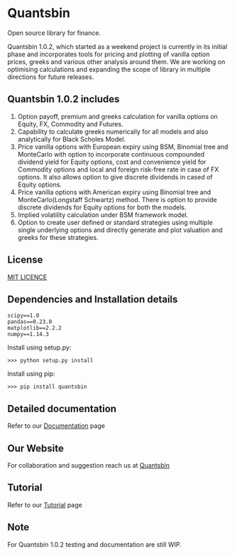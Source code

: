 # Quantsbin

Open source library for finance.

Quantsbin 1.0.2, which started as a weekend project is currently in its initial phase and
incorporates tools for pricing and plotting of vanilla option prices, greeks and various other analysis around them.
We are working on optimising calculations and expanding the scope of library in multiple directions for future releases.

## Quantsbin 1.0.2 includes
   1. Option payoff, premium and greeks calculation for vanilla options on Equity, FX, Commodity and Futures.
   2. Capability to calculate greeks numerically for all models and also analytically for Black Scholes Model.
   3. Price vanilla options with European expiry using BSM, Binomial tree and MonteCarlo with option to 
      incorporate continuous compounded dividend yield for Equity options,
      cost and convenience yield for Commodity options and
      local and foreign risk-free rate in case of FX options.
      It also allows option to give discrete dividends in cased of Equity options.
   4. Price vanilla options with American expiry using Binomial tree and MonteCarlo(Longstaff Schwartz) method.
      There is option to provide discrete dividends for Equity options for both the models.
   5. Implied volatility calculation under BSM framework model.
   6. Option to create user defined or standard strategies using multiple single underlying options and
      directly generate and plot valuation and greeks for these strategies.

## License
[MIT LICENCE](https://github.com/quantsbin/Quantsbin/blob/master/LICENSE/)

## Dependencies and Installation details
    scipy==1.0
    pandas==0.23.0  
    matplotlib==2.2.2 
    numpy==1.14.3       
    
Install using setup.py:
```
>>> python setup.py install
```
Install using pip:
```
>>> pip install quantsbin
```

## Detailed documentation
Refer to our [Documentation](http://www.quantsbin.com/documentation/) page

## Our Website
For collaboration and suggestion reach us at [Quantsbin](http://www.quantsbin.com/)

## Tutorial
Refer to our [Tutorial](https://quantsbin.wordpress.com/2018/07/05/introduction-to-options-and-option-pricing-using-python-open-source-library-quantsbin/) page

## Note
For Quantsbin 1.0.2 testing and documentation are still WIP.
